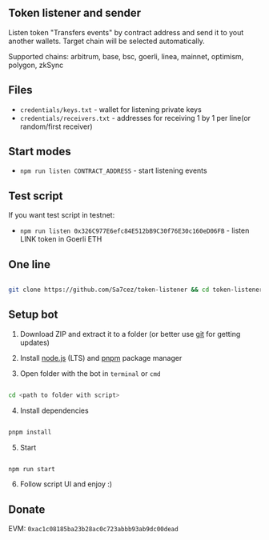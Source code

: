 ## Token listener and sender

Listen token "Transfers events" by contract address and send it to yout another wallets.
Target chain will be selected automatically.

Supported chains: arbitrum, base, bsc, goerli, linea, mainnet, optimism, polygon, zkSync

## Files

- `credentials/keys.txt` - wallet for listening private keys
- `credentials/receivers.txt` - addresses for receiving 1 by 1 per line(or random/first receiver)

## Start modes

- `npm run listen CONTRACT_ADDRESS` - start listening events

## Test script

If you want test script in testnet:

- `npm run listen 0x326C977E6efc84E512bB9C30f76E30c160eD06FB` - listen LINK token in Goerli ETH

## One line

```bash

git clone https://github.com/Sa7cez/token-listener && cd token-listener && pnpm install

```

## Setup bot

1. Download ZIP and extract it to a folder (or better use [git](https://git-scm.com/) for getting updates)

2. Install [node.js](https://nodejs.org/en/) (LTS) and [pnpm](https://pnpm.io/installation) package manager

3. Open folder with the bot in `terminal` or `cmd`

```bash

cd <path to folder with script>

```

4. Install dependencies

```bash

pnpm install

```

5. Start

```bash

npm run start

```

6. Follow script UI and enjoy :)

## Donate

EVM: `0xac1c08185ba23b28ac0c723abbb93ab9dc00dead`
